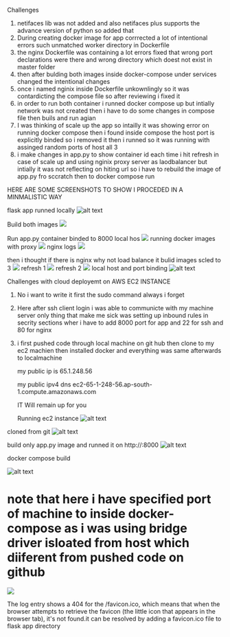 Challenges
1) netifaces lib was not added and also netifaces plus supports the advance version of python so added that
2) During creating docker image for app corrrected a lot of intentional errors such unmatched worker directory in Dockerfile
3) the nginx Dockerfile  was containing a lot errors fixed that wrong port declarations were there and wrong directory which doest not exist in master folder
4) then after bulding both images inside docker-compose under services changed the intentional changes 
5) once i named nginix inside Dockerfile unkownlingly so it was contardicting the compose file so after reviewing i fixed it                                                   
6) in order to run both container i runned docker compose up but intially network was not created then i have to do some changes in compose file then buils and run agian
7) I was thinking of scale up the app so intailly it was showing error on running docker compose then i found inside compose the host port is explicitly binded so i removed it then i runned so it was running with assinged random ports of host all 3
8) i make changes in app.py to show container id each time i hit refresh in case of scale up and using nginix proxy server as laodbalancer but intially it was not reflecting on hiting url so i have to rebuild the image of app.py fro sccratch then to docker compose run
 
HERE ARE SOME SCREENSHOTS TO SHOW I PROCEDED IN A MINMALISTIC WAY

flask app runned locally
![alt text](<screenshots_ignore/1.png>)

Build both images
![](<screenshots_ignore/2.png>)

Run app.py container binded to 8000 local hos
![](<screenshots_ignore/3.png>)
running docker images with proxy
![](<screenshots_ignore/4.png>)
nginx logs
![](<screenshots_ignore/5.png>)

then i thought if there is nginx why not load balance it
bulid images scled to 3
![](<screenshots_ignore/6.png>)
refresh 1
![](<screenshots_ignore/7.png>)
refresh 2
![](<screenshots_ignore/8.png>)
local host and port binding
![alt text](<screenshots_ignore/9.png>)



Challenges with cloud deployemt on AWS EC2 INSTANCE
1) No i want to write it first the sudo command always i forget
2) Here after ssh client login i was able to communicte with my machine server only thing that make me sick was setting up inbound rules in secrity sections wher i have to add 8000 port for app and 22 for ssh and 80 for nginx
3) i first pushed code through local machine on git hub then clone to my ec2 machien then installed docker and everything was same afterwards to localmachine
    

     my public ip is 65.1.248.56 
  
     my public ipv4 dns ec2-65-1-248-56.ap-south-1.compute.amazonaws.com       
  
  
     IT Will remain up for you
   
    Running ec2 instance
![alt text](<screenshots_ignore/10.png>)

  cloned from git
  ![alt text](<screenshots_ignore/11.png>)

  build only app.py image and runned it on http://<ec2-public-ip>:8000
  ![alt text](<screenshots_ignore/12.png>)

  docker compose build

  ![alt text](<screenshots_ignore/13.png>)
  
   # note that here i have specified port of machine to inside docker-compose as i was using  bridge driver isloated from host which diiferent from pushed code on github

  ![](<screenshots_ignore/14.png>)      

  The log entry shows a 404 for the /favicon.ico, which means that when the browser attempts to retrieve the favicon (the little icon that appears in the browser tab), it's not found.it can be resolved by adding a favicon.ico file to flask app directory                             


  